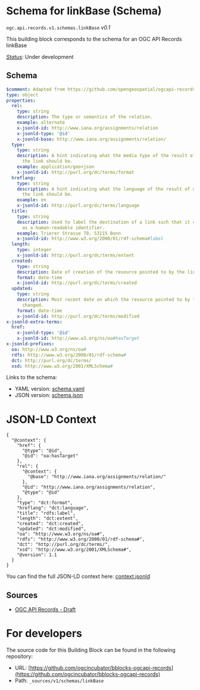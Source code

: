 
# Schema for linkBase (Schema)

`ogc.api.records.v1.schemas.linkBase` *v0.1*

This building block corresponds to the schema for an OGC API Records linkBase

[*Status*](http://www.opengis.net/def/status): Under development

## Schema

```yaml
$comment: Adapted from https://github.com/opengeospatial/ogcapi-records/raw/master/core/openapi/schemas/linkBase.yaml
type: object
properties:
  rel:
    type: string
    description: The type or semantics of the relation.
    example: alternate
    x-jsonld-id: http://www.iana.org/assignments/relation
    x-jsonld-type: '@id'
    x-jsonld-base: http://www.iana.org/assignments/relation/
  type:
    type: string
    description: A hint indicating what the media type of the result of dereferencing
      the link should be.
    example: application/geo+json
    x-jsonld-id: http://purl.org/dc/terms/format
  hreflang:
    type: string
    description: A hint indicating what the language of the result of dereferencing
      the link should be.
    example: en
    x-jsonld-id: http://purl.org/dc/terms/language
  title:
    type: string
    description: Used to label the destination of a link such that it can be used
      as a human-readable identifier.
    example: Trierer Strasse 70, 53115 Bonn
    x-jsonld-id: http://www.w3.org/2000/01/rdf-schema#label
  length:
    type: integer
    x-jsonld-id: http://purl.org/dc/terms/extent
  created:
    type: string
    description: Date of creation of the resource pointed to by the link.
    format: date-time
    x-jsonld-id: http://purl.org/dc/terms/created
  updated:
    type: string
    description: Most recent date on which the resource pointed to by the link was
      changed.
    format: date-time
    x-jsonld-id: http://purl.org/dc/terms/modified
x-jsonld-extra-terms:
  href:
    x-jsonld-type: '@id'
    x-jsonld-id: http://www.w3.org/ns/oa#hasTarget
x-jsonld-prefixes:
  oa: http://www.w3.org/ns/oa#
  rdfs: http://www.w3.org/2000/01/rdf-schema#
  dct: http://purl.org/dc/terms/
  xsd: http://www.w3.org/2001/XMLSchema#

```

Links to the schema:

* YAML version: [schema.yaml](https://ogcincubator.github.io/bblocks-ogcapi-records/build/annotated/api/records/v1/schemas/linkBase/schema.json)
* JSON version: [schema.json](https://ogcincubator.github.io/bblocks-ogcapi-records/build/annotated/api/records/v1/schemas/linkBase/schema.yaml)


# JSON-LD Context

```jsonld
{
  "@context": {
    "href": {
      "@type": "@id",
      "@id": "oa:hasTarget"
    },
    "rel": {
      "@context": {
        "@base": "http://www.iana.org/assignments/relation/"
      },
      "@id": "http://www.iana.org/assignments/relation",
      "@type": "@id"
    },
    "type": "dct:format",
    "hreflang": "dct:language",
    "title": "rdfs:label",
    "length": "dct:extent",
    "created": "dct:created",
    "updated": "dct:modified",
    "oa": "http://www.w3.org/ns/oa#",
    "rdfs": "http://www.w3.org/2000/01/rdf-schema#",
    "dct": "http://purl.org/dc/terms/",
    "xsd": "http://www.w3.org/2001/XMLSchema#",
    "@version": 1.1
  }
}
```

You can find the full JSON-LD context here:
[context.jsonld](https://ogcincubator.github.io/bblocks-ogcapi-records/build/annotated/api/records/v1/schemas/linkBase/context.jsonld)

## Sources

* [OGC API Records - Draft](https://docs.ogc.org/DRAFTS/20-004.html)

# For developers

The source code for this Building Block can be found in the following repository:

* URL: [https://github.com/ogcincubator/bblocks-ogcapi-records](https://github.com/ogcincubator/bblocks-ogcapi-records)
* Path: `_sources/v1/schemas/linkBase`

